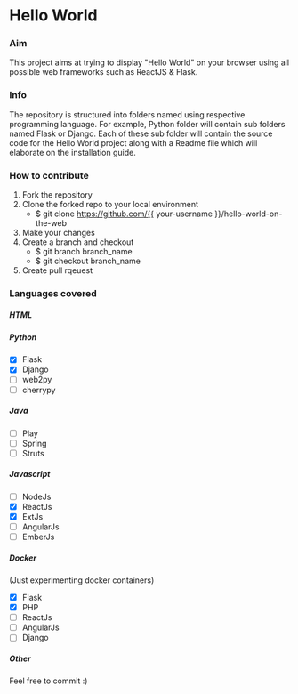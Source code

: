 # Hello World

### Aim
This project aims at trying to display "Hello World" on your browser using all possible web frameworks such as ReactJS & Flask.

### Info
The repository is structured into folders named using respective programming language. For example, Python folder will contain sub folders named Flask or Django. Each of these sub folder will contain the source code for the Hello World project along with a Readme file which will elaborate on the installation guide.

### How to contribute
1. Fork the repository
2. Clone the forked repo to your local environment
   - $ git clone https://github.com/{{ your-username }}/hello-world-on-the-web
3. Make your changes
4. Create a branch and checkout
   - $ git branch branch_name
   - $ git checkout branch_name
5. Create pull rqeuest

### Languages covered
##### HTML

##### Python
- [x] Flask
- [x] Django
- [ ] web2py
- [ ] cherrypy

##### Java
- [ ] Play
- [ ] Spring
- [ ] Struts

##### Javascript
- [ ] NodeJs
- [x] ReactJs
- [x] ExtJs
- [ ] AngularJs
- [ ] EmberJs

##### Docker
(Just experimenting docker containers)
- [x] Flask
- [x] PHP
- [ ] ReactJs
- [ ] AngularJs
- [ ] Django

##### Other

Feel free to commit :)